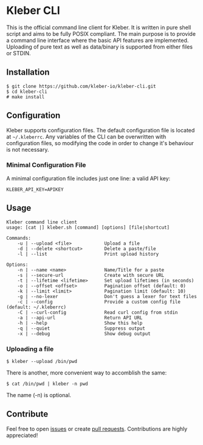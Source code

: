 # Kleber CLI
This is the official command line client for Kleber. It is written in pure shell script and aims to be fully POSIX compliant. The main purpose is to provide a command line interface where the basic API features are implemented. Uploading of pure text as well as data/binary is supported from either files or STDIN.

## Installation

```
$ git clone https://github.com/kleber-io/kleber-cli.git
$ cd kleber-cli
# make install
```

## Configuration
Kleber supports configuration files. The default configuration file is located at `~/.kleberrc`. Any variables of the CLI
can be overwritten with configuration files, so modifying the code in order to change it's behaviour is not necessary.

### Minimal Configuration File
A minimal configuration file includes just one line: a valid API key:

```
KLEBER_API_KEY=APIKEY
```

## Usage

```
Kleber command line client
usage: [cat |] kleber.sh [command] [options] [file|shortcut]

Commands:
    -u | --upload <file>            Upload a file
    -d | --delete <shortcut>        Delete a paste/file
    -l | --list                     Print upload history

Options:
    -n | --name <name>              Name/Title for a paste
    -s | --secure-url               Create with secure URL
    -t | --lifetime <lifetime>      Set upload lifetimes (in seconds)
    -o | --offset <offset>          Pagination offset (default: 0)
    -k | --limit <limit>            Pagination limit (default: 10)
    -g | --no-lexer                 Don't guess a lexer for text files
    -c | --config                   Provide a custom config file (default: ~/.kleberrc)
    -C | --curl-config              Read curl config from stdin
    -a | --api-url                  Return API URL
    -h | --help                     Show this help
    -q | --quiet                    Suppress output
    -x | --debug                    Show debug output
```

### Uploading a file

```
$ kleber --upload /bin/pwd
```

There is another, more convenient way to accomblish the same:

```
$ cat /bin/pwd | kleber -n pwd
```

The name (-n) is optional.

## Contribute
Feel free to open [issues](https://github.com/kleber-io/kleber-cli/issues) or create [pull requests](https://github.com/kleber-io/kleber-cli/pulls). Contributions are highly appreciated!
